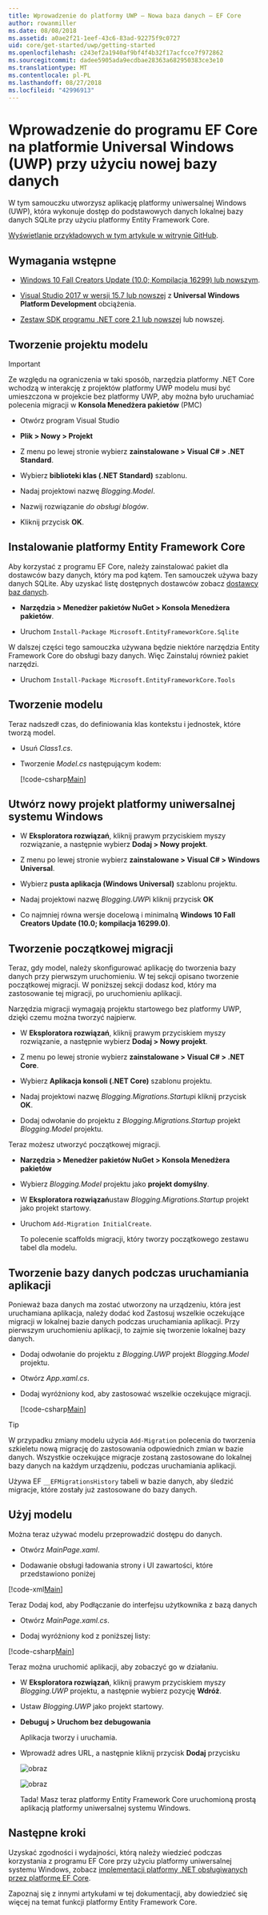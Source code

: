 ```yaml
---
title: Wprowadzenie do platformy UWP — Nowa baza danych — EF Core
author: rowanmiller
ms.date: 08/08/2018
ms.assetid: a0ae2f21-1eef-43c6-83ad-92275f9c0727
uid: core/get-started/uwp/getting-started
ms.openlocfilehash: c243ef2a1940af9bf4f4b32f17acfcce7f972862
ms.sourcegitcommit: dadee5905ada9ecdbae28363a682950383ce3e10
ms.translationtype: MT
ms.contentlocale: pl-PL
ms.lasthandoff: 08/27/2018
ms.locfileid: "42996913"
---
```

# <a name="getting-started-with-ef-core-on-universal-windows-platform-uwp-with-a-new-database"></a>Wprowadzenie do programu EF Core na platformie Universal Windows (UWP) przy użyciu nowej bazy danych

W tym samouczku utworzysz aplikację platformy uniwersalnej Windows (UWP), która wykonuje dostęp do podstawowych danych lokalnej bazy danych SQLite przy użyciu platformy Entity Framework Core.

[Wyświetlanie przykładowych w tym artykule w witrynie GitHub](https://github.com/aspnet/EntityFramework.Docs/tree/master/samples/core/GetStarted/UWP).

## <a name="prerequisites"></a>Wymagania wstępne

* [Windows 10 Fall Creators Update (10.0; Kompilacja 16299) lub nowszym](https://support.microsoft.com/en-us/help/4027667/windows-update-windows-10).

* [Visual Studio 2017 w wersji 15.7 lub nowszej](https://www.visualstudio.com/downloads/) z **Universal Windows Platform Development** obciążenia.

* [Zestaw SDK programu .NET core 2.1 lub nowszej](https://www.microsoft.com/net/core) lub nowszej.

## <a name="create-a-model-project"></a>Tworzenie projektu modelu

> [!IMPORTANT]
> Ze względu na ograniczenia w taki sposób, narzędzia platformy .NET Core wchodzą w interakcję z projektów platformy UWP modelu musi być umieszczona w projekcie bez platformy UWP, aby można było uruchamiać polecenia migracji w **Konsola Menedżera pakietów** (PMC)

* Otwórz program Visual Studio

* **Plik > Nowy > Projekt**

* Z menu po lewej stronie wybierz **zainstalowane > Visual C# > .NET Standard**.

* Wybierz **biblioteki klas (.NET Standard)** szablonu.

* Nadaj projektowi nazwę *Blogging.Model*.

* Nazwij rozwiązanie *do obsługi blogów*.

* Kliknij przycisk **OK**.

## <a name="install-entity-framework-core"></a>Instalowanie platformy Entity Framework Core

Aby korzystać z programu EF Core, należy zainstalować pakiet dla dostawców bazy danych, który ma pod kątem. Ten samouczek używa bazy danych SQLite. Aby uzyskać listę dostępnych dostawców zobacz [dostawcy baz danych](../../providers/index.md).

* **Narzędzia > Menedżer pakietów NuGet > Konsola Menedżera pakietów**.

* Uruchom `Install-Package Microsoft.EntityFrameworkCore.Sqlite`

W dalszej części tego samouczka używana będzie niektóre narzędzia Entity Framework Core do obsługi bazy danych. Więc Zainstaluj również pakiet narzędzi.

* Uruchom `Install-Package Microsoft.EntityFrameworkCore.Tools`

## <a name="create-the-model"></a>Tworzenie modelu

Teraz nadszedł czas, do definiowania klas kontekstu i jednostek, które tworzą model.

* Usuń *Class1.cs*.

* Tworzenie *Model.cs* następującym kodem:

  [!code-csharp[Main](../../../../samples/core/GetStarted/UWP/Blogging.Model/Model.cs)]

## <a name="create-a-new-uwp-project"></a>Utwórz nowy projekt platformy uniwersalnej systemu Windows

* W **Eksploratora rozwiązań**, kliknij prawym przyciskiem myszy rozwiązanie, a następnie wybierz **Dodaj > Nowy projekt**.

* Z menu po lewej stronie wybierz **zainstalowane > Visual C# > Windows Universal**.

* Wybierz **pusta aplikacja (Windows Universal)** szablonu projektu.

* Nadaj projektowi nazwę *Blogging.UWP*i kliknij przycisk **OK**

* Co najmniej równa wersje docelową i minimalną **Windows 10 Fall Creators Update (10.0; kompilacja 16299.0)**.

## <a name="create-the-initial-migration"></a>Tworzenie początkowej migracji

Teraz, gdy model, należy skonfigurować aplikację do tworzenia bazy danych przy pierwszym uruchomieniu. W tej sekcji opisano tworzenie początkowej migracji. W poniższej sekcji dodasz kod, który ma zastosowanie tej migracji, po uruchomieniu aplikacji.

Narzędzia migracji wymagają projektu startowego bez platformy UWP, dzięki czemu można tworzyć najpierw.

* W **Eksploratora rozwiązań**, kliknij prawym przyciskiem myszy rozwiązanie, a następnie wybierz **Dodaj > Nowy projekt**.

* Z menu po lewej stronie wybierz **zainstalowane > Visual C# > .NET Core**.

* Wybierz **Aplikacja konsoli (.NET Core)** szablonu projektu.

* Nadaj projektowi nazwę *Blogging.Migrations.Startup*i kliknij przycisk **OK**.

* Dodaj odwołanie do projektu z *Blogging.Migrations.Startup* projekt *Blogging.Model* projektu.

Teraz możesz utworzyć początkowej migracji.

* **Narzędzia > Menedżer pakietów NuGet > Konsola Menedżera pakietów**

* Wybierz *Blogging.Model* projektu jako **projekt domyślny**.

* W **Eksploratora rozwiązań**ustaw *Blogging.Migrations.Startup* projekt jako projekt startowy.

* Uruchom `Add-Migration InitialCreate`.

  To polecenie scaffolds migracji, który tworzy początkowego zestawu tabel dla modelu.

## <a name="create-the-database-on-app-startup"></a>Tworzenie bazy danych podczas uruchamiania aplikacji

Ponieważ baza danych ma zostać utworzony na urządzeniu, która jest uruchamiana aplikacja, należy dodać kod Zastosuj wszelkie oczekujące migracji w lokalnej bazie danych podczas uruchamiania aplikacji. Przy pierwszym uruchomieniu aplikacji, to zajmie się tworzenie lokalnej bazy danych.

* Dodaj odwołanie do projektu z *Blogging.UWP* projekt *Blogging.Model* projektu.

* Otwórz *App.xaml.cs*.

* Dodaj wyróżniony kod, aby zastosować wszelkie oczekujące migracji.

  [!code-csharp[Main](../../../../samples/core/GetStarted/UWP/Blogging.UWP/App.xaml.cs?highlight=1-2,26-29)]

> [!TIP]  
> W przypadku zmiany modelu użycia `Add-Migration` polecenia do tworzenia szkieletu nową migrację do zastosowania odpowiednich zmian w bazie danych. Wszystkie oczekujące migracje zostaną zastosowane do lokalnej bazy danych na każdym urządzeniu, podczas uruchamiania aplikacji.
>
>Używa EF `__EFMigrationsHistory` tabeli w bazie danych, aby śledzić migracje, które zostały już zastosowane do bazy danych.

## <a name="use-the-model"></a>Użyj modelu

Można teraz używać modelu przeprowadzić dostępu do danych.

* Otwórz *MainPage.xaml*.

* Dodawanie obsługi ładowania strony i UI zawartości, które przedstawiono poniżej

[!code-xml[Main](../../../../samples/core/GetStarted/UWP/Blogging.UWP/MainPage.xaml?highlight=9,11-23)]

Teraz Dodaj kod, aby Podłączanie do interfejsu użytkownika z bazą danych

* Otwórz *MainPage.xaml.cs*.

* Dodaj wyróżniony kod z poniższej listy:

[!code-csharp[Main](../../../../samples/core/GetStarted/UWP/Blogging.UWP/MainPage.xaml.cs?highlight=1,31-49)]

Teraz można uruchomić aplikacji, aby zobaczyć go w działaniu.

* W **Eksploratora rozwiązań**, kliknij prawym przyciskiem myszy *Blogging.UWP* projektu, a następnie wybierz pozycję **Wdróż**.

* Ustaw *Blogging.UWP* jako projekt startowy.

* **Debuguj > Uruchom bez debugowania**

  Aplikacja tworzy i uruchamia.

* Wprowadź adres URL, a następnie kliknij przycisk **Dodaj** przycisku

  ![obraz](_static/create.png)

  ![obraz](_static/list.png)

  Tada! Masz teraz platformy Entity Framework Core uruchomioną prostą aplikacją platformy uniwersalnej systemu Windows.

## <a name="next-steps"></a>Następne kroki

Uzyskać zgodności i wydajności, którą należy wiedzieć podczas korzystania z programu EF Core przy użyciu platformy uniwersalnej systemu Windows, zobacz [implementacji platformy .NET obsługiwanych przez platformę EF Core](../../platforms/index.md#universal-windows-platform).

Zapoznaj się z innymi artykułami w tej dokumentacji, aby dowiedzieć się więcej na temat funkcji platformy Entity Framework Core.
